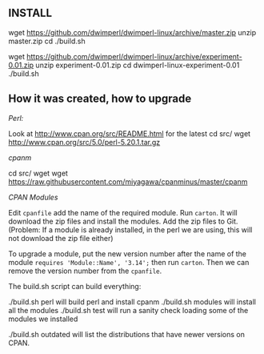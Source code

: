 
INSTALL
--------

wget https://github.com/dwimperl/dwimperl-linux/archive/master.zip
unzip master.zip
cd 
./build.sh


wget https://github.com/dwimperl/dwimperl-linux/archive/experiment-0.01.zip
unzip experiment-0.01.zip
cd dwimperl-linux-experiment-0.01
./build.sh


How it was created, how to upgrade
----------------------------------


*Perl:*

Look at http://www.cpan.org/src/README.html for the latest
cd src/
wget http://www.cpan.org/src/5.0/perl-5.20.1.tar.gz


*cpanm*

cd src/
wget wget https://raw.githubusercontent.com/miyagawa/cpanminus/master/cpanm


*CPAN Modules*

Edit ```cpanfile``` add the name of the required module.
Run ```carton```. It will download the zip files and install the modules.
Add the zip files to Git.
(Problem: If a module is already installed, in the perl we are using, this will not download the zip file either)

To upgrade a module, put the new version number after the name of the module
```requires 'Module::Name', '3.14';```
then run ```carton```. Then we can remove the version number from the ```cpanfile```.



The build.sh script can build everything:

./build.sh perl        will build perl and install cpanm
./build.sh modules     will install all the modules
./build.sh test        will run a sanity check loading some of the modules we installed

./build.sh outdated    will list the distributions that have newer versions on CPAN.


